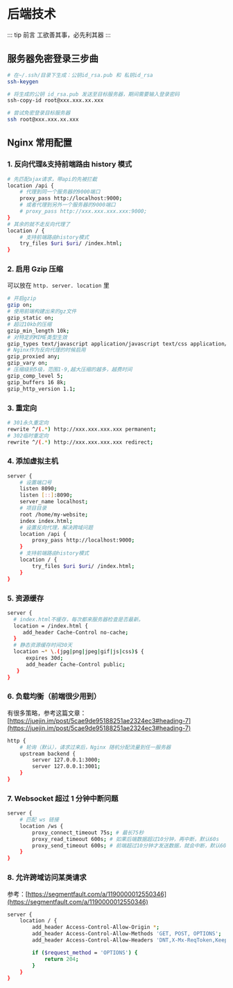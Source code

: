 # 后端技术

::: tip 前言
工欲善其事，必先利其器
:::

## 服务器免密登录三步曲

```sh {5}
# 在~/.ssh/目录下生成：公钥id_rsa.pub 和 私钥id_rsa
ssh-keygen

# 将生成的公钥 id_rsa.pub 发送至目标服务器，期间需要输入登录密码
ssh-copy-id root@xxx.xxx.xx.xxx

# 尝试免密登录目标服务器
ssh root@xxx.xxx.xx.xxx
```

## Nginx 常用配置

### 1. 反向代理&支持前端路由 history 模式

```bash
# 先匹配ajax请求，带api的先被拦截
location /api {
    # 代理到同一个服务器的9000端口
    proxy_pass http://localhost:9000;
    # 或者代理到另外一个服务器的9000端口
    # proxy_pass http://xxx.xxx.xxx.xxx:9000;
}
# 其余的就不走反向代理了
location / {
    # 支持前端路由history模式
    try_files $uri $uri/ /index.html;
}
```

### 2. 启用 Gzip 压缩

可以放在 `http. server. location` 里

```bash
# 开启gzip
gzip on;
# 使用前端构建出来的gz文件
gzip_static on;
# 超过10kb的压缩
gzip_min_length 10k;
# 对特定的MIME类型生效
gzip_types text/javascript application/javascript text/css application/json;
# Nginx作为反向代理的时候启用
gzip_proxied any;
gzip_vary on;
# 压缩级别5级，范围1-9,越大压缩的越多，越费时间
gzip_comp_level 5;
gzip_buffers 16 8k;
gzip_http_version 1.1;
```

### 3. 重定向

```bash
# 301永久重定向
rewrite ^/(.*) http://xxx.xxx.xxx.xxx permanent;
# 302临时重定向
rewrite ^/(.*) http://xxx.xxx.xxx.xxx redirect;
```

### 4. 添加虚拟主机

```bash
server {
    # 设置端口号
    listen 8090;
    listen [::]:8090;
    server_name localhost;
    # 项目目录
    root /home/my-website;
    index index.html;
    # 设置反向代理，解决跨域问题
    location /api {
        proxy_pass http://localhost:9000;
    }
    # 支持前端路由history模式
    location / {
        try_files $uri $uri/ /index.html;
    }
}
```

### 5. 资源缓存

```bash
server {
  # index.html不缓存，每次都来服务器检查是否最新。
  location = /index.html {
     add_header Cache-Control no-cache;
  }
  # 静态资源缓存时间30天
  location ~* \.(jpg|png|jpeg|gif|js|css)$ {
      expires 30d;
      add_header Cache-Control public;
   }
}
```

### 6. 负载均衡（前端很少用到）

有很多策略，参考这篇文章：[https://juejin.im/post/5cae9de95188251ae2324ec3#heading-7](https://juejin.im/post/5cae9de95188251ae2324ec3#heading-7)

```bash
http {
    # 轮询（默认），请求过来后，Nginx 随机分配流量到任一服务器
    upstream backend {
        server 127.0.0.1:3000;
        server 127.0.0.1:3001;
    }
}
```

### 7. Websocket 超过 1 分钟中断问题

```bash
server {
    # 匹配 ws 链接
    location /ws {
        proxy_connect_timeout 75s; # 最长75秒
        proxy_read_timeout 600s; # 如果后端数据超过10分钟，再中断，默认60s
        proxy_send_timeout 600s; # 前端超过10分钟才发送数据，就会中断，默认60s
    }
}
```

### 8. 允许跨域访问某类请求

参考：[https://segmentfault.com/a/1190000012550346](https://segmentfault.com/a/1190000012550346)

```bash
server {
    location / {
        add_header Access-Control-Allow-Origin *;
        add_header Access-Control-Allow-Methods 'GET, POST, OPTIONS';
        add_header Access-Control-Allow-Headers 'DNT,X-Mx-ReqToken,Keep-Alive,User-Agent,X-Requested-With,If-Modified-Since,Cache-Control,Content-Type,Authorization';

        if ($request_method = 'OPTIONS') {
            return 204;
        }
    }
}
```
